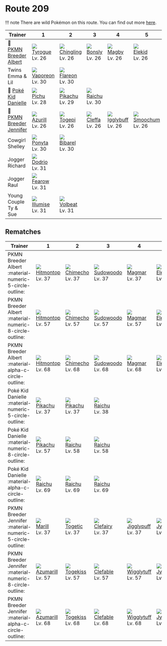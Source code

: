 # Route 209

!!! note
    There are wild Pokémon on this route. You can find out more [here](../../wild_pokemon/route_209/).


Trainer                                      | 1                                | 2                                 | 3                              | 4                                 | 5                                | 6
---                                          | ---                              | ---                               | ---                            | ---                               | ---                              | ---
:repeat: [PKMN Breeder Albert](#rematches)   | ![][236]<br>[Tyrogue]<br>Lv. 26  | ![][433]<br>[Chingling]<br>Lv. 26 | ![][438]<br>[Bonsly]<br>Lv. 26 | ![][240]<br>[Magby]<br>Lv. 26     | ![][239]<br>[Elekid]<br>Lv. 26   | ![][439]<br>[Mime Jr.]<br>Lv. 26
Twins Emma & Lil                             | ![][134]<br>[Vaporeon]<br>Lv. 30 | ![][136]<br>[Flareon]<br>Lv. 30   | &nbsp;                         | &nbsp;                            | &nbsp;                           | &nbsp;
:repeat: [Poké Kid Danielle](#rematches)     | ![][172]<br>[Pichu]<br>Lv. 28    | ![][025]<br>[Pikachu]<br>Lv. 29   | ![][026]<br>[Raichu]<br>Lv. 30 | &nbsp;                            | &nbsp;                           | &nbsp;
:repeat: [PKMN Breeder Jennifer](#rematches) | ![][298]<br>[Azurill]<br>Lv. 26  | ![][175]<br>[Togepi]<br>Lv. 26    | ![][173]<br>[Cleffa]<br>Lv. 26 | ![][174]<br>[Igglybuff]<br>Lv. 26 | ![][238]<br>[Smoochum]<br>Lv. 26 | ![][406]<br>[Budew]<br>Lv. 26
Cowgirl Shelley                              | ![][077]<br>[Ponyta]<br>Lv. 30   | ![][400]<br>[Bibarel]<br>Lv. 30   | &nbsp;                         | &nbsp;                            | &nbsp;                           | &nbsp;
Jogger Richard                               | ![][085]<br>[Dodrio]<br>Lv. 31   | &nbsp;                            | &nbsp;                         | &nbsp;                            | &nbsp;                           | &nbsp;
Jogger Raul                                  | ![][022]<br>[Fearow]<br>Lv. 31   | &nbsp;                            | &nbsp;                         | &nbsp;                            | &nbsp;                           | &nbsp;
Young Couple Ty & Sue                        | ![][314]<br>[Illumise]<br>Lv. 31 | ![][313]<br>[Volbeat]<br>Lv. 31   | &nbsp;                         | &nbsp;                            | &nbsp;                           | &nbsp;

## Rematches

Trainer                                                   | 1                                 | 2                                | 3                                 | 4                                  | 5                                  | 6
---                                                       | ---                               | ---                              | ---                               | ---                                | ---                                | ---
PKMN Breeder Albert :material-numeric-5-circle-outline:   | ![][237]<br>[Hitmontop]<br>Lv. 37 | ![][358]<br>[Chimecho]<br>Lv. 37 | ![][185]<br>[Sudowoodo]<br>Lv. 37 | ![][126]<br>[Magmar]<br>Lv. 37     | ![][125]<br>[Electabuzz]<br>Lv. 37 | ![][122]<br>[Mr. Mime]<br>Lv. 37
PKMN Breeder Albert :material-numeric-8-circle-outline:   | ![][237]<br>[Hitmontop]<br>Lv. 57 | ![][358]<br>[Chimecho]<br>Lv. 57 | ![][185]<br>[Sudowoodo]<br>Lv. 57 | ![][126]<br>[Magmar]<br>Lv. 57     | ![][125]<br>[Electabuzz]<br>Lv. 57 | ![][122]<br>[Mr. Mime]<br>Lv. 57
PKMN Breeder Albert :material-alpha-c-circle-outline:     | ![][237]<br>[Hitmontop]<br>Lv. 68 | ![][358]<br>[Chimecho]<br>Lv. 68 | ![][185]<br>[Sudowoodo]<br>Lv. 68 | ![][126]<br>[Magmar]<br>Lv. 68     | ![][125]<br>[Electabuzz]<br>Lv. 68 | ![][122]<br>[Mr. Mime]<br>Lv. 68
Poké Kid Danielle :material-numeric-5-circle-outline:     | ![][025]<br>[Pikachu]<br>Lv. 37   | ![][025]<br>[Pikachu]<br>Lv. 37  | ![][026]<br>[Raichu]<br>Lv. 38    | &nbsp;                             | &nbsp;                             | &nbsp;
Poké Kid Danielle :material-numeric-8-circle-outline:     | ![][025]<br>[Pikachu]<br>Lv. 57   | ![][026]<br>[Raichu]<br>Lv. 58   | ![][026]<br>[Raichu]<br>Lv. 58    | &nbsp;                             | &nbsp;                             | &nbsp;
Poké Kid Danielle :material-alpha-c-circle-outline:       | ![][026]<br>[Raichu]<br>Lv. 69    | ![][026]<br>[Raichu]<br>Lv. 69   | ![][026]<br>[Raichu]<br>Lv. 69    | &nbsp;                             | &nbsp;                             | &nbsp;
PKMN Breeder Jennifer :material-numeric-5-circle-outline: | ![][183]<br>[Marill]<br>Lv. 37    | ![][176]<br>[Togetic]<br>Lv. 37  | ![][035]<br>[Clefairy]<br>Lv. 37  | ![][039]<br>[Jigglypuff]<br>Lv. 37 | ![][124]<br>[Jynx]<br>Lv. 37       | ![][315]<br>[Roselia]<br>Lv. 37
PKMN Breeder Jennifer :material-numeric-8-circle-outline: | ![][184]<br>[Azumarill]<br>Lv. 57 | ![][468]<br>[Togekiss]<br>Lv. 57 | ![][036]<br>[Clefable]<br>Lv. 57  | ![][040]<br>[Wigglytuff]<br>Lv. 57 | ![][124]<br>[Jynx]<br>Lv. 57       | ![][407]<br>[Roserade]<br>Lv. 57
PKMN Breeder Jennifer :material-alpha-c-circle-outline:   | ![][184]<br>[Azumarill]<br>Lv. 68 | ![][468]<br>[Togekiss]<br>Lv. 68 | ![][036]<br>[Clefable]<br>Lv. 68  | ![][040]<br>[Wigglytuff]<br>Lv. 68 | ![][124]<br>[Jynx]<br>Lv. 68       | ![][407]<br>[Roserade]<br>Lv. 68

[Fearow]: ../../pokemon_changes/022/
[Pikachu]: ../../pokemon_changes/025/
[Raichu]: ../../pokemon_changes/026/
[Clefairy]: ../../pokemon_changes/035/
[Clefable]: ../../pokemon_changes/036/
[Jigglypuff]: ../../pokemon_changes/039/
[Wigglytuff]: ../../pokemon_changes/040/
[Ponyta]: ../../pokemon_changes/077/
[Dodrio]: ../../pokemon_changes/085/
[Mr. Mime]: ../../pokemon_changes/122/
[Jynx]: ../../pokemon_changes/124/
[Electabuzz]: ../../pokemon_changes/125/
[Magmar]: ../../pokemon_changes/126/
[Vaporeon]: ../../pokemon_changes/134/
[Flareon]: ../../pokemon_changes/136/
[Pichu]: ../../pokemon_changes/172/
[Cleffa]: ../../pokemon_changes/173/
[Igglybuff]: ../../pokemon_changes/174/
[Togepi]: ../../pokemon_changes/175/
[Togetic]: ../../pokemon_changes/176/
[Marill]: ../../pokemon_changes/183/
[Azumarill]: ../../pokemon_changes/184/
[Sudowoodo]: ../../pokemon_changes/185/
[Tyrogue]: ../../pokemon_changes/236/
[Hitmontop]: ../../pokemon_changes/237/
[Smoochum]: ../../pokemon_changes/238/
[Elekid]: ../../pokemon_changes/239/
[Magby]: ../../pokemon_changes/240/
[Azurill]: ../../pokemon_changes/298/
[Volbeat]: ../../pokemon_changes/313/
[Illumise]: ../../pokemon_changes/314/
[Roselia]: ../../pokemon_changes/315/
[Chimecho]: ../../pokemon_changes/358/
[Bibarel]: ../../pokemon_changes/400/
[Budew]: ../../pokemon_changes/406/
[Roserade]: ../../pokemon_changes/407/
[Chingling]: ../../pokemon_changes/433/
[Bonsly]: ../../pokemon_changes/438/
[Mime Jr.]: ../../pokemon_changes/439/
[Togekiss]: ../../pokemon_changes/468/
[022]: ../img/pokemon/022.png
[025]: ../img/pokemon/025.png
[026]: ../img/pokemon/026.png
[035]: ../img/pokemon/035.png
[036]: ../img/pokemon/036.png
[039]: ../img/pokemon/039.png
[040]: ../img/pokemon/040.png
[077]: ../img/pokemon/077.png
[085]: ../img/pokemon/085.png
[122]: ../img/pokemon/122.png
[124]: ../img/pokemon/124.png
[125]: ../img/pokemon/125.png
[126]: ../img/pokemon/126.png
[134]: ../img/pokemon/134.png
[136]: ../img/pokemon/136.png
[172]: ../img/pokemon/172.png
[173]: ../img/pokemon/173.png
[174]: ../img/pokemon/174.png
[175]: ../img/pokemon/175.png
[176]: ../img/pokemon/176.png
[183]: ../img/pokemon/183.png
[184]: ../img/pokemon/184.png
[185]: ../img/pokemon/185.png
[236]: ../img/pokemon/236.png
[237]: ../img/pokemon/237.png
[238]: ../img/pokemon/238.png
[239]: ../img/pokemon/239.png
[240]: ../img/pokemon/240.png
[298]: ../img/pokemon/298.png
[313]: ../img/pokemon/313.png
[314]: ../img/pokemon/314.png
[315]: ../img/pokemon/315.png
[358]: ../img/pokemon/358.png
[400]: ../img/pokemon/400.png
[406]: ../img/pokemon/406.png
[407]: ../img/pokemon/407.png
[433]: ../img/pokemon/433.png
[438]: ../img/pokemon/438.png
[439]: ../img/pokemon/439.png
[468]: ../img/pokemon/468.png
